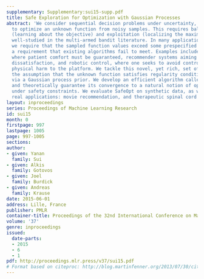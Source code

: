 ```yaml
---
supplementary: Supplementary:sui15-supp.pdf
title: Safe Exploration for Optimization with Gaussian Processes
abstract: 'We consider sequential decision problems under uncertainty, where we seek
  to optimize an unknown function from noisy samples. This requires balancing exploration
  (learning about the objective) and exploitation (localizing the maximum), a problem
  well-studied in the multi-armed bandit literature. In many applications, however,
  we require that the sampled function values exceed some prespecified "safety" threshold,
  a requirement that existing algorithms fail to meet. Examples include medical applications
  where patient comfort must be guaranteed, recommender systems aiming to avoid user
  dissatisfaction, and robotic control, where one seeks to avoid controls causing
  physical harm to the platform. We tackle this novel, yet rich, set of problems under
  the assumption that the unknown function satisfies regularity conditions expressed
  via a Gaussian process prior. We develop an efficient algorithm called SafeOpt,
  and theoretically guarantee its convergence to a natural notion of optimum reachable
  under safety constraints. We evaluate SafeOpt on synthetic data, as well as two
  real applications: movie recommendation, and therapeutic spinal cord stimulation.'
layout: inproceedings
series: Proceedings of Machine Learning Research
id: sui15
month: 0
firstpage: 997
lastpage: 1005
page: 997-1005
sections: 
author:
- given: Yanan
  family: Sui
- given: Alkis
  family: Gotovos
- given: Joel
  family: Burdick
- given: Andreas
  family: Krause
date: 2015-06-01
address: Lille, France
publisher: PMLR
container-title: Proceedings of the 32nd International Conference on Machine Learning
volume: '37'
genre: inproceedings
issued:
  date-parts:
  - 2015
  - 6
  - 1
pdf: http://proceedings.mlr.press/v37/sui15.pdf
# Format based on citeproc: http://blog.martinfenner.org/2013/07/30/citeproc-yaml-for-bibliographies/
---
```

